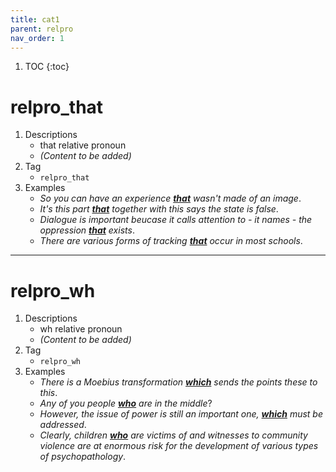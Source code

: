 ```yaml
---
title: cat1
parent: relpro
nav_order: 1
---
```

1. TOC
{:toc}

# relpro_that

1. Descriptions
    - that relative pronoun
    - *(Content to be added)*
2. Tag
    - `relpro_that`
3. Examples
    - *So you can have an experience <ins>**that**</ins> wasn't made of an image*. 
    - *It's this part <ins>**that**</ins> together with this says the state is false*. 
    - *Dialogue is important beucase it calls attention to - it names - the oppression <ins>**that**</ins> exists*.
    - *There are various forms of tracking <ins>**that**</ins> occur in most schools*.

---

# relpro_wh

1. Descriptions
    - wh relative pronoun
    - *(Content to be added)*
2. Tag
    - `relpro_wh`
3. Examples
    - *There is a Moebius transformation <ins>**which**</ins> sends the points these to this*. 
    - *Any of you people <ins>**who**</ins> are in the middle*? 
    - *However, the issue of power is still an important one, <ins>**which**</ins> must be addressed*.
    - *Clearly, children <ins>**who**</ins> are victims of and witnesses to community violence are at enormous risk for the development of various types of psychopathology*.

